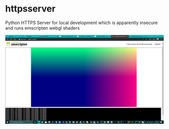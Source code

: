 # httpsserver
Python HTTPS Server for local development which is apparently insecure and runs emscripten webgl shaders

![screenshot](https://github.com/themindvirus/httpsserver/blob/emscripten/screenshot.png)
